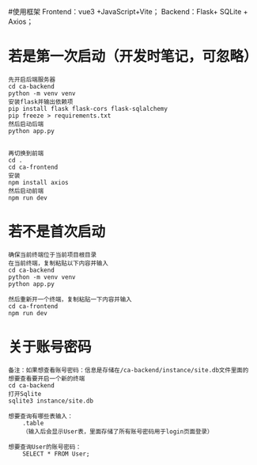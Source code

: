 #使用框架
	Frontend：vue3 +JavaScript+Vite；
	Backend：Flask+ SQLite + Axios； 


# 若是第一次启动（开发时笔记，可忽略）
	先开启后端服务器        
	cd ca-backend
	python -m venv venv
	安装flask并输出依赖项
	pip install flask flask-cors flask-sqlalchemy
	pip freeze > requirements.txt
	然后启动后端
	python app.py


	再切换到前端
	cd .
	cd ca-frontend
	安装
	npm install axios
	然后启动前端
	npm run dev

# 若不是首次启动
	确保当前终端位于当前项目根目录
	在当前终端，复制粘贴以下内容并输入
	cd ca-backend
	python -m venv venv
	python app.py

	然后重新开一个终端，复制粘贴一下内容并输入
	cd ca-frontend
	npm run dev


# 关于账号密码
	备注：如果想查看账号密码：信息是存储在/ca-backend/instance/site.db文件里面的
	想要查看要开启一个新的终端
	cd ca-backend
	打开Sqlite
	sqlite3 instance/site.db  
	
	想要查询有哪些表输入：
		.table
		（输入后会显示User表，里面存储了所有账号密码用于login页面登录）
	
	想要查询User的账号密码：
		SELECT * FROM User;

